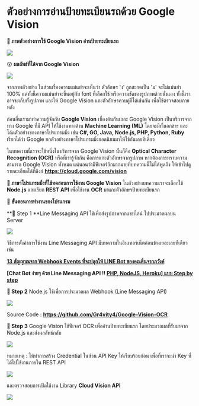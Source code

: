 # ตัวอย่างการอ่านป้ายทะเบียนรถด้วย Google Vision

**🌟 ภาพตัวอย่างการใช้ Google Vision อ่านป้ายทะเบียนรถ**

![](https://ff.lnwfile.com/_/ff/_raw/xm/17/19.jpg)

😲 **ผลลัพธ์ที่ได้จาก Google Vision**

![](https://ff.lnwfile.com/_/ff/_raw/57/no/pl.png)

จากภาพตัวอย่าง ในส่วนเรื่องความแม่นยำจะเห็นว่า ตัวอักษร 'ง' ถูกสะกดเป็น 'ม' จะไม่แม่นยำ 100% แต่ทั้งนี้ความแม่นยำจะขึ้นอยู่กับ font ที่เลือกใช้ หรือความชัดของรูปภาพด้วยนั่นเอง ทั้งนี้เราอาจจะเก็บทั้งรูปภาพ และให้ Google Vision แกะตัวอักษรควบคู่ก็ได้เช่นกัน เพื่อใช้ตรวจสอบภายหลัง

ก่อนอื่นเรามาทำความรู้จักกับ **Google Vision** เบื้องต้นกันเถอะ Google Vision เป็นบริการจากทาง Google ที่มี API ให้ใช้งานทางด้าน **Machine Learning (ML)** โดยจะมีทั้งเอกสาร และโค้ดตัวอย่างของภาษาโปรแกรมมิ่ง เช่น **C#, GO, Java, Node.js, PHP, Python, Ruby** เรียกได้ว่า Google ยกตัวอย่างภาษาโปรแกรมมิ่งยอดนิยมมาให้ใช้กันเลยทีเดียว

ในบทความนี้เราจะใช้หนึ่งในบริการจาก Google Vision นั้นก็คือ **Optical Character Recognition (OCR)** หรือที่เรารู้จักกัน คือการแกะตัวอักษรจากรูปภาพ หากต้องการทราบความสามารถ Google Vision ทั้งหมด แน่นอนว่ามีฟีเจอร์อีกมากมายที่บทความนี้ไม่ได้พูดถึง ให้เข้าไปดูรายละเอียดได้ที่ลิงก์ **https://cloud.google.com/vision**

**🌟 ภาษาโปรแกรมมิ่งที่ใช้ทดสอบการใช้งาน Google Vision**
ในตัวอย่างบทความเราจะเลือกใช้ **Node.js** และเรียก **REST API** เพื่อใช้งาน **OCR** มาแกะตัวอักษรป้ายทะเบียนรถ

🌟 **ขั้นตอนการทำงานของโปรแกรม**

**📌 Step 1
**Line Messaging API ใช้เพื่อส่งรูปภาพจากแชทไลน์ ไปประมวลผลบน Server

![](https://upload.wikimedia.org/wikipedia/commons/thumb/4/41/LINE_logo.svg/100px-LINE_logo.svg.png)

วิธีการตั้งค่าการใช้งาน Line Messaging API มีบทความในอินเทอร์เน็ตค่อนข้างเยอะเลยทีเดียว เช่น

[**13 สัญญาณจาก Webhook Events ที่จะปลุกให้ LINE Bot ของคุณตื่นจากภวังค์**](https://medium.com/linedevth/12-สัญญาณจาก-webhook-events-ที่จะปลุกให้-line-bot-ของคุณตื่นจากภวังค์-4cb7da653274)

**[Chat Bot ง่ายๆ ด้วย Line Messaging API !! [PHP, NodeJS, Heroku\] แบบ Step by step](https://medium.com/@benz20003/chat-bot-ง่ายๆ-ด้วย-line-messaging-api-php-nodejs-heroku-แบบ-step-by-step-943322819854)**

**📌 Step 2**
Node.js ใช้เพื่อการประมวลผล Webhook (Line Messaging API)

![](https://upload.wikimedia.org/wikipedia/commons/thumb/d/d9/Node.js_logo.svg/220px-Node.js_logo.svg.png)

Source Code : **https://github.com/Gr4vity4/Google-Vision-OCR**

**📌 Step 3**
Google Vision ใช้ฟีเจอร์ OCR เพื่ออ่านป้ายทะเบียนรถ โดยประมวลผลที่รับมาจาก Node.js และส่งผลลัพธ์กลับ

![](https://upload.wikimedia.org/wikipedia/commons/thumb/6/61/Google_Cloud_Logo.svg/250px-Google_Cloud_Logo.svg.png)

หมายเหตุ : ให้ทำการสร้าง Credential ในส่วน API Key ให้เรียบร้อยก่อน เพื่อที่เราจะนำ Key ที่ได้ไปใช้งานภายใน REST API

![](https://ff.lnwfile.com/_/ff/_raw/a8/sz/m3.png)

และตรวจสอบการเปิดใช้งาน Library **Cloud Vision API**

![](https://ff.lnwfile.com/_/ff/_raw/wh/uc/u2.png)


